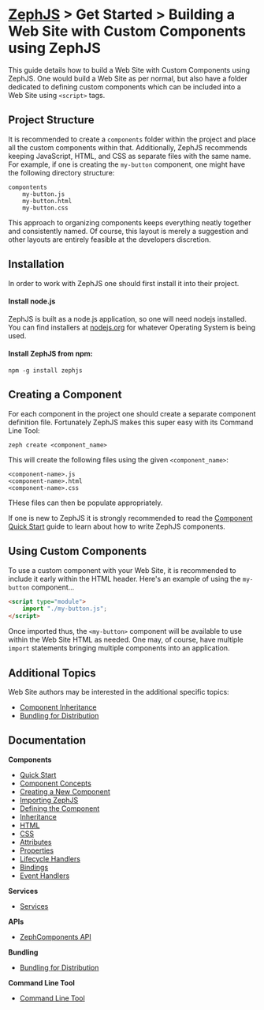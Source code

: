 # [ZephJS](../README.md) > Get Started > Building a Web Site with Custom Components using ZephJS

This guide details how to build a Web Site with Custom Components using ZephJS. One would build a Web Site as per normal, but also have a folder dedicated to defining custom components which can be included into a Web Site using `<script>` tags.

## Project Structure

It is recommended to create a `components` folder within the project and place all the custom components within that. Additionally, ZephJS recommends keeping JavaScript, HTML, and CSS as separate files with the same name.  For example, if one is creating the `my-button` component, one might have the following directory structure:

```text
compontents
  	my-button.js
	my-button.html
	my-button.css
```

This approach to organizing components keeps everything neatly together and consistently named.  Of course, this layout is merely a suggestion and other layouts are entirely feasible at the developers discretion.

## Installation

In order to work with ZephJS one should first install it into their project.

#### Install node.js

ZephJS is built as a node.js application, so one will need nodejs installed. You can find installers at [nodejs.org](https://nodejs.org) for whatever Operating System is being used.

#### Install ZephJS from npm:
```
npm -g install zephjs
```

## Creating a Component

For each component in the project one should create a separate component definition file.  Fortunately ZephJS makes this super easy with its Command Line Tool:

```shell
zeph create <component_name>
```

This will create the following files using the given `<component_name>`:

```text
<component-name>.js
<component-name>.html
<component-name>.css
```

THese files can then be populate appropriately.

If one is new to ZephJS it is strongly recommended to read the [Component Quick Start](./ComponentQuickStart.md) guide to learn about how to write ZephJS components.

## Using Custom Components

To use a custom component with your Web Site, it is recommended to include it early within the HTML header. Here's an example of using the `my-button` component...

```html
<script type="module">
	import "./my-button.js";
</script>
```

Once imported thus, the `<my-button>` component will be available to use within the Web Site HTML as needed. One may, of course, have multiple `import` statements bringing multiple components into an application.

## Additional Topics

Web Site authors may be interested in the additional specific topics:

- [Component Inheritance](./ComponentInheritance.md)
- [Bundling for Distribution](./ComponentBundling.md)

## Documentation

**Components**
 - [Quick Start](./ComponentQuickStart.md)
 - [Component Concepts](./ComponentConcepts.md)
 - [Creating a New Component](./ComponentCreation.md)
 - [Importing ZephJS](./ComponentImporting.md)
 - [Defining the Component](./ComponentDefinition.md)
 - [Inheritance](./ComponentInheritance.md)
 - [HTML](./ComponentMarkup.md)
 - [CSS](./ComponentStyling.md)
 - [Attributes](./ComponentAttributes.md)
 - [Properties](./ComponentProperties.md)
 - [Lifecycle Handlers](./ComponentLifecycleHandlers.md)
 - [Bindings](./ComponentBindings.md)
 - [Event Handlers](./ComponentEvents.md)

**Services**
 - [Services](./Services.md)

**APIs**
 - [ZephComponents API](./ZephComponents.md)

**Bundling**
  - [Bundling for Distribution](./ComponentBundling.md)

**Command Line Tool**
 - [Command Line Tool](./CLI.md)
